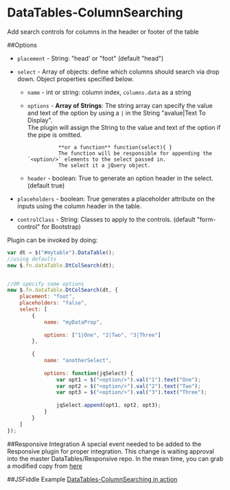 # DataTables-ColumnSearching
Add search controls for columns in the header or footer of the table

##Options
* `placement` - String: "head' or "foot" (default "head")
* `select` - Array of objects: define which columns should search via drop down.  Object properties specified below.

    * `name` - int or string: column index, `columns.data` as a string
    
    * `options` - **Array of Strings**:
     				The string array can specify the value and text of the option by using a `|` 
                    in the String "avalue|Text To Display".  
                    The plugin will assign the String to the value and text of the option if the pipe is omitted.
     				
     				**or a function** function(select){ }  
    				The function will be responsible for appending the `<option/>` elements to the select passed in.  
    				The select it a jQuery object.  
    				
    				
    * `header` - boolean: True to generate an option header in the select.  (default true)
 * `placeholders` - boolean: True generates a placeholder attribute on the inputs using the column header in the table.
 * `controlClass` - String: Classes to apply to the controls.  (default "form-control" for Bootstrap)

Plugin can be invoked by doing:
```js
var dt = $("#mytable").DataTable();
//using defaults
new $.fn.dataTable.DtColSearch(dt);


//OR specify some options
new $.fn.dataTable.DtColSearch(dt, {
	placement: "foot",
	placeholders: "false",
	select: [
		{
			name: "myDataProp",
			
			options: ["1|One", "2|Two", "3|Three"]
		},
		
		{
			name: "anotherSelect",
			
			options: function(jqSelect) {
				var opt1 = $("<option/>").val("1").text("One");
				var opt2 = $("<option/>").val("2").text("Two");
				var opt3 = $("<option/>").val("3").text("Three");
				
				jqSelect.append(opt1, opt2, opt3);
			}
		}
	]
});
```

##Responsive Integration
A special event needed to be added to the Responsive plugin for proper integration.  This change is waiting
approval into the master DataTables/Responsive repo.  In the mean time, you can grab a modified copy from [here](https://github.com/zepernick/Responsive/tree/resize-event)

##JSFiddle Example
[DataTables-ColumnSearching in action](http://jsfiddle.net/zepernick/s7xmz7g3/)